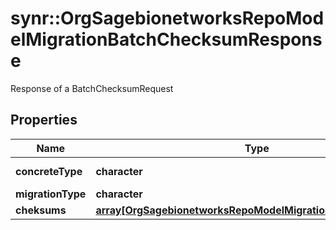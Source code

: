 # synr::OrgSagebionetworksRepoModelMigrationBatchChecksumResponse

Response of a BatchChecksumRequest

## Properties
Name | Type | Description | Notes
------------ | ------------- | ------------- | -------------
**concreteType** | **character** |  | [Enum: [org.sagebionetworks.repo.model.migration.BatchChecksumResponse]] 
**migrationType** | **character** |  | [optional] 
**cheksums** | [**array[OrgSagebionetworksRepoModelMigrationRangeChecksum]**](org.sagebionetworks.repo.model.migration.RangeChecksum.md) |  | [optional] 


